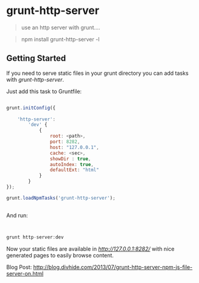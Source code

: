 # grunt-http-server 
> use an http server with grunt....

> npm install grunt-http-server -l


## Getting Started

If you need to serve static files in your grunt directory you can add tasks with _grunt-http-server_.

Just add this task to Gruntfile:

```js

grunt.initConfig({
	
	'http-server': 
		'dev' {
			{
				root: <path>,
				port: 8282,
		        host: "127.0.0.1",
				cache: <sec>,
				showDir : true,
				autoIndex: true,
				defaultExt: "html"
			}
		}
});

grunt.loadNpmTasks('grunt-http-server');
	

```

And run:

```js


grunt http-server:dev

```

Now your static files are available in _http://127.0.0.1:8282/_ with nice generated pages to 
easily browse content.


Blog Post:
http://blog.divhide.com/2013/07/grunt-http-server-npm-js-file-server-on.html



